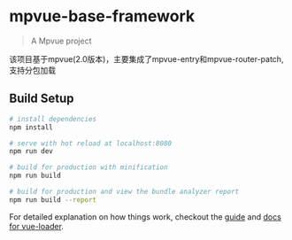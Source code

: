 # mpvue-base-framework

> A Mpvue project

该项目基于mpvue(2.0版本)，主要集成了mpvue-entry和mpvue-router-patch,支持分包加载

## Build Setup

``` bash
# install dependencies
npm install

# serve with hot reload at localhost:8080
npm run dev

# build for production with minification
npm run build

# build for production and view the bundle analyzer report
npm run build --report
```

For detailed explanation on how things work, checkout the [guide](http://vuejs-templates.github.io/webpack/) and [docs for vue-loader](http://vuejs.github.io/vue-loader).
